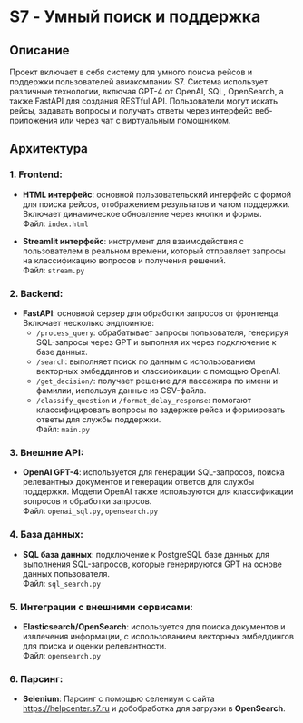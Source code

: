 # S7 - Умный поиск и поддержка

## Описание

Проект включает в себя систему для умного поиска рейсов и поддержки пользователей авиакомпании S7. Система использует различные технологии, включая GPT-4 от OpenAI, SQL, OpenSearch, а также FastAPI для создания RESTful API. Пользователи могут искать рейсы, задавать вопросы и получать ответы через интерфейс веб-приложения или через чат с виртуальным помощником.

## Архитектура

### 1. Frontend:
- **HTML интерфейс**: основной пользовательский интерфейс с формой для поиска рейсов, отображением результатов и чатом поддержки. Включает динамическое обновление через кнопки и формы.  
  Файл: `index.html`
  
- **Streamlit интерфейс**: инструмент для взаимодействия с пользователем в реальном времени, который отправляет запросы на классификацию вопросов и получения решений.  
  Файл: `stream.py`

### 2. Backend:
- **FastAPI**: основной сервер для обработки запросов от фронтенда. Включает несколько эндпоинтов:
  - `/process_query`: обрабатывает запросы пользователя, генерируя SQL-запросы через GPT и выполняя их через подключение к базе данных.
  - `/search`: выполняет поиск по данным с использованием векторных эмбеддингов и классификации с помощью OpenAI.
  - `/get_decision/`: получает решение для пассажира по имени и фамилии, используя данные из CSV-файла.
  - `/classify_question` и `/format_delay_response`: помогают классифицировать вопросы по задержке рейса и формировать ответы для службы поддержки.  
  Файл: `main.py`

### 3. Внешние API:
- **OpenAI GPT-4**: используется для генерации SQL-запросов, поиска релевантных документов и генерации ответов для службы поддержки. Модели OpenAI также используются для классификации вопросов и обработки запросов.  
  Файл: `openai_sql.py`, `opensearch.py`

### 4. База данных:
- **SQL база данных**: подключение к PostgreSQL базе данных для выполнения SQL-запросов, которые генерируются GPT на основе данных пользователя.  
  Файл: `sql_search.py`

### 5. Интеграции с внешними сервисами:
- **Elasticsearch/OpenSearch**: используется для поиска документов и извлечения информации, с использованием векторных эмбеддингов для поиска и оценки релевантности.  
  Файл: `opensearch.py`

### 6. Парсинг:
- **Selenium**: Парсинг с помощью селениум с сайта https://helpcenter.s7.ru и добобработка для загрузки в **OpenSearch**.  
